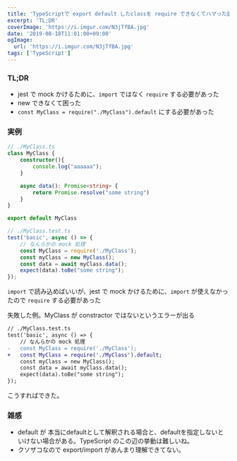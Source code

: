 ```yaml
---
title: 'TypeScriptで export default したclassを require できなくてハマった話'
excerpt: 'TL;DR'
coverImage: 'https://i.imgur.com/N3jTfBA.jpg'
date: '2019-08-18T11:01:00+09:00'
ogImage:
  url: 'https://i.imgur.com/N3jTfBA.jpg'
tags: ['TypeScript']
---
```


### TL;DR

*   jest で mock かけるために、`import` ではなく `require` する必要があった
*   new できなくて困った
*   `const MyClass = require("./MyClass").default` にする必要があった

### 実例

```ts
// ./MyClass.ts
class MyClass {
	constructor(){
		console.log("aaaaaa");
	}

	async data(): Promise<string> {
		return Promise.resolve("some string")
	}
}

export default MyClass

// ./MyClass.test.ts
test('basic', async () => {
	// なんらかの mock 処理    
	const MyClass = require('./MyClass');
	const myClass = new MyClass();    
	const data = await myClass.data();    
	expect(data).toBe("some string");
});
```


`import` で読み込めばいいが、jest で mock かけるために、`import` が使えなかったので `require` する必要があった

失敗した例。MyClass が constractor ではないというエラーが出る

```diff
// ./MyClass.test.ts
test('basic', async () => {
	// なんらかの mock 処理    
-	const MyClass = require('./MyClass');
+	const MyClass = require('./MyClass').default;
	const myClass = new MyClass();    
	const data = await myClass.data();    
	expect(data).toBe("some string");
});
```

こうすればできた。

### 雑感

*   default が 本当にdefaultとして解釈される場合と、defaultを指定しないといけない場合がある。TypeScript のこの辺の挙動は難しいね。
*   クソザコなので export/import があんまり理解できてない。